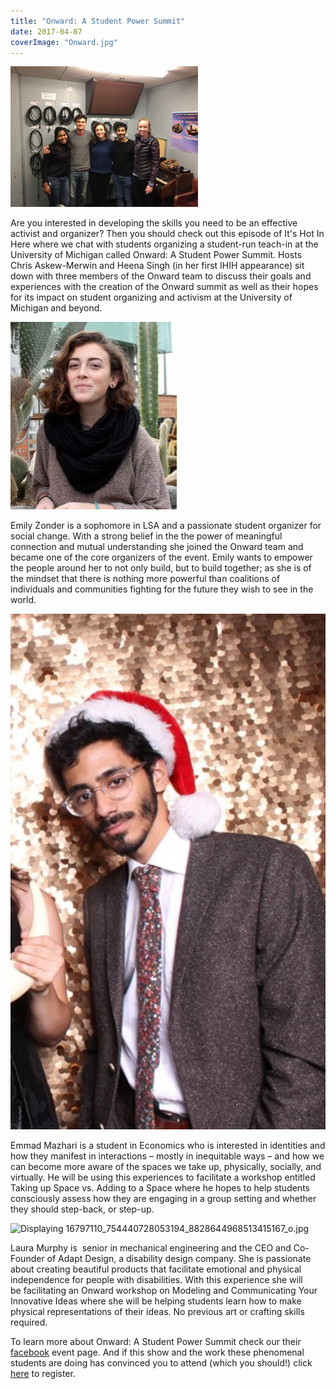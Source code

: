 ```yaml
---
title: "Onward: A Student Power Summit"
date: 2017-04-07
coverImage: "Onward.jpg"
---
```


[![](images/IMG_1308-300x225.jpg)](http://www.hotinhere.us/wp-content/uploads/2017/04/IMG_1308.jpg)

Are you interested in developing the skills you need to be an effective activist and organizer? Then you should check out this episode of It's Hot In Here where we chat with students organizing a student-run teach-in at the University of Michigan called Onward: A Student Power Summit. Hosts Chris Askew-Merwin and Heena Singh (in her first IHIH appearance) sit down with three members of the Onward team to discuss their goals and experiences with the creation of the Onward summit as well as their hopes for its impact on student organizing and activism at the University of Michigan and beyond.

[![](images/Emily-Zonder-266x300.jpg)](http://www.hotinhere.us/wp-content/uploads/2017/04/Emily-Zonder.jpg)

Emily Zonder is a sophomore in LSA and a passionate student organizer for social change. With a strong belief in the the power of meaningful connection and mutual understanding she joined the Onward team and became one of the core organizers of the event. Emily wants to empower the people around her to not only build, but to build together; as she is of the mindset that there is nothing more powerful than coalitions of individuals and communities fighting for the future they wish to see in the world.

![](images/phGlj3jnaDmH_cNcH-zLyyOI1VCja5_XAHMMzxRnRoniUS3Jd9QywGWEI6-23vSHMBWL9okEZRvulNwH0R59EvoG-OM2erJ6RUCmDiQeUsgvxNdAgn4UTAdMslQvDzzAL8-NlAOPDQgzombE-g)

Emmad Mazhari is a student in Economics who is interested in identities and how they manifest in interactions – mostly in inequitable ways – and how we can become more aware of the spaces we take up, physically, socially, and virtually. He will be using this experiences to facilitate a workshop entitled Taking up Space vs. Adding to a Space where he hopes to help students consciously assess how they are engaging in a group setting and whether they should step-back, or step-up.

![Displaying 16797110_754440728053194_8828644968513415167_o.jpg](images/?ui=2&ik=b8b442e134&view=fimg&th=15b39fdc477ce1ba&attid=0.1&disp=inline&realattid=f_j13kzg760&safe=1&attbid=ANGjdJ__3GzSPMzY3mKQN_Si55hGSL5vl6-7TuCJUHSuXoT6g0e_2LZtlPOVnnsAbMYjrHTzcDOtkdkhYnY1B0zV0SCaje19P1G-VOjJyJsBhDsoCT1yybg9lOaFRTI&ats=1491770006875&rm=15b39fdc477ce1ba&zw&sz=w958-h925)

Laura Murphy is  senior in mechanical engineering and the CEO and Co-Founder of Adapt Design, a disability design company. She is passionate about creating beautiful products that facilitate emotional and physical independence for people with disabilities. With this experience she will be facilitating an Onward workshop on Modeling and Communicating Your Innovative Ideas where she will be helping students learn how to make physical representations of their ideas. No previous art or crafting skills required.

To learn more about Onward: A Student Power Summit check our their [facebook](https://www.facebook.com/events/1789280068061957/) event page. And if this show and the work these phenomenal students are doing has convinced you to attend (which you should!) click [here](https://docs.google.com/a/umich.edu/forms/d/e/1FAIpQLScoLoCXuW6LqD3LgZJyQ3yH5ewPr2z7mkuRIuABuOFx9WPGsA/viewform?c=0&w=1) to register.
